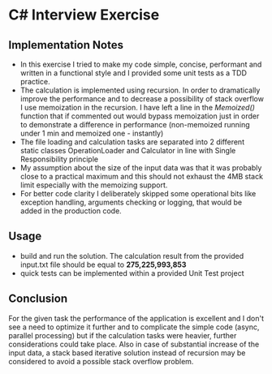 # C# Interview Exercise

## Implementation Notes

- In this exercise I tried to make my code simple, concise, performant and written in a functional style and I provided some unit tests as a TDD practice.
- The calculation is implemented using recursion. In order to dramatically improve the performance and to decrease a possibility of stack overflow I use memoization in the recursion. 
I have left a line in the *Memoized()* function that if commented out would bypass memoization just in order to demonstrate a difference in performance 
(non-memoized running under 1 min and memoized one - instantly)
- The file loading and calculation tasks are separated into 2 different static classes OperationLoader and Calculator in line with Single Responsibility principle
- My assumption about the size of the input data was that it was probably close to a practical maximum and this should not exhaust the 4MB stack limit especially 
with the memoizing support.
- For better code clarity I deliberately skipped some operational bits like exception handling, arguments checking or logging, that would be added in the production code.

## Usage
- build and run the solution. The calculation result from the provided input.txt file should be equal to **275,225,993,853**
- quick tests can be implemented within a provided Unit Test project

## Conclusion
For the given task the performance of the application is excellent and I don't see a need to optimize it further and to complicate the simple code (async, parallel processing) but if the calculation tasks were heavier, further considerations could take place. Also in case of substantial increase of the input data, a stack based iterative solution instead of recursion may be considered to avoid a possible stack overflow problem.

